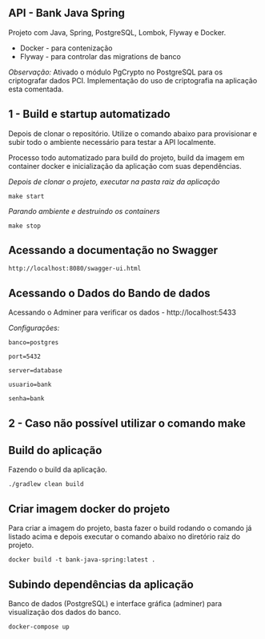 API - Bank Java Spring
---
Projeto com Java, Spring, PostgreSQL, Lombok, Flyway e Docker.
- Docker - para contenização
- Flyway - para controlar das migrations de banco

*Observação:*
Ativado o módulo PgCrypto no PostgreSQL para os criptografar dados PCI. Implementação do uso de criptografia na aplicação esta comentada.


1 - Build e startup automatizado
---
Depois de clonar o repositório. Utilize o comando abaixo para provisionar e subir todo o ambiente necessário para testar a API localmente.

Processo todo automatizado para build do projeto, build da imagem em container docker e inicialização da aplicação com suas dependências.

*Depois de clonar o projeto, executar na pasta raiz da aplicação*

    make start

*Parando ambiente e destruindo os containers*

    make stop

Acessando a documentação no Swagger
---
    http://localhost:8080/swagger-ui.html

Acessando o Dados do Bando de dados
---

Acessando o Adminer para verificar os dados - http://localhost:5433

*Configurações:*

    banco=postgres

    port=5432
	
    server=database

	usuario=bank

	senha=bank

2 - Caso não possível utilizar o comando make
---

Build do aplicação
---
Fazendo o build da aplicação.

    ./gradlew clean build


Criar imagem docker do projeto
---
Para criar a imagem do projeto, basta fazer o build rodando o comando já listado acima e depois executar o comando abaixo no diretório raiz do projeto.

    docker build -t bank-java-spring:latest .


Subindo dependências da aplicação
---
Banco de dados (PostgreSQL) e interface gráfica (adminer) para visualização dos dados do banco.   

    docker-compose up

